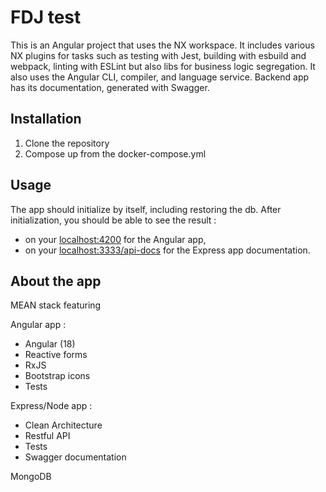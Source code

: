 # FDJ test

This is an Angular project that uses the NX workspace. It includes various NX plugins for tasks such as testing with Jest, building with esbuild and webpack, linting with ESLint but also libs for business logic segregation. It also uses the Angular CLI, compiler, and language service. Backend app has its documentation, generated with Swagger.

## Installation

1. Clone the repository
2. Compose up from the docker-compose.yml

## Usage

The app should initialize by itself, including restoring the db.
After initialization, you should be able to see the result :
- on your [localhost:4200](http://localhost:4200) for the Angular app,
- on your [localhost:3333/api-docs](http://localhost:3333/api-docs) for the Express app documentation.

## About the app
MEAN stack featuring

Angular app :
- Angular (18)
- Reactive forms
- RxJS
- Bootstrap icons
- Tests

Express/Node app :
- Clean Architecture
- Restful API
- Tests
- Swagger documentation

MongoDB


